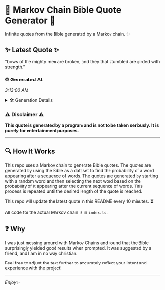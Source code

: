 # 📖 Markov Chain Bible Quote Generator 📖

Infinite quotes from the Bible generated by a Markov chain. ✨

## ✨ Latest Quote ✨
"bows of the mighty men are broken, and they that stumbled are girded with strength."

### ⏰ Generated At
*3:13:00 AM*

<details>
    <summary>🛠️ Generation Details</summary>
    <p>
        <strong>🌱 Seed:</strong> bows<br>
        <strong>🔄 Iterations:</strong> 14<br>
        <strong>📜 Context History:</strong><br>[ bows ]: of<br>[ bows, of ]: the<br>[ bows, of, the ]: mighty<br>[ bows, of, the, mighty ]: men<br>[ bows, of, the, mighty, men ]: are<br>[ bows, of, the, mighty, men, are ]: broken,<br>[ of, the, mighty, men, are, broken, ]: and<br>[ the, mighty, men, are, broken,, and ]: they<br>[ mighty, men, are, broken,, and, they ]: that<br>[ men, are, broken,, and, they, that ]: stumbled<br>[ are, broken,, and, they, that, stumbled ]: are<br>[ broken,, and, they, that, stumbled, are ]: girded<br>[ and, they, that, stumbled, are, girded ]: with<br>[ they, that, stumbled, are, girded, with ]: strength.<br>
    </p>
</details>

### ⚠️ Disclaimer ⚠️
**This quote is generated by a program and is not to be taken seriously. It is purely for entertainment purposes.**

---

## 🔍 How It Works

This repo uses a Markov chain to generate Bible quotes. The quotes are generated by using the Bible as a dataset to find the probability of a word appearing after a sequence of words. The quotes are generated by starting with a random word and then selecting the next word based on the probability of it appearing after the current sequence of words. This process is repeated until the desired length of the quote is reached.

This repo will update the latest quote in this README every 10 minutes. ⏳

All code for the actual Markov chain is in `index.ts`.

## ❓ Why

I was just messing around with Markov Chains and found that the Bible surprisingly yielded good results when prompted. 
It was suggested by a friend, and I am in no way christian.

Feel free to adjust the text further to accurately reflect your intent and experience with the project!

---

*Enjoy*✨
